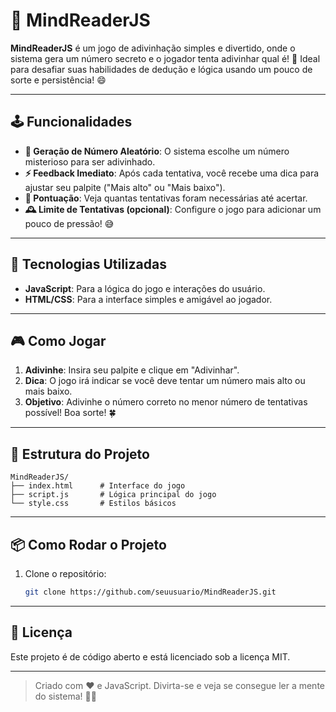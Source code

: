 # 🎩 MindReaderJS

**MindReaderJS** é um jogo de adivinhação simples e divertido, onde o sistema gera um número secreto e o jogador tenta adivinhar qual é! 🔮 Ideal para desafiar suas habilidades de dedução e lógica usando um pouco de sorte e persistência! 😄

---

## 🕹️ Funcionalidades

- **🔢 Geração de Número Aleatório**: O sistema escolhe um número misterioso para ser adivinhado.
- **⚡ Feedback Imediato**: Após cada tentativa, você recebe uma dica para ajustar seu palpite ("Mais alto" ou "Mais baixo").
- **💯 Pontuação**: Veja quantas tentativas foram necessárias até acertar.
- **🕰️ Limite de Tentativas (opcional)**: Configure o jogo para adicionar um pouco de pressão! 😅

---

## 🚀 Tecnologias Utilizadas

- **JavaScript**: Para a lógica do jogo e interações do usuário.
- **HTML/CSS**: Para a interface simples e amigável ao jogador.

---

## 🎮 Como Jogar

1. **Adivinhe**: Insira seu palpite e clique em "Adivinhar".
2. **Dica**: O jogo irá indicar se você deve tentar um número mais alto ou mais baixo.
3. **Objetivo**: Adivinhe o número correto no menor número de tentativas possível! Boa sorte! 🍀

---

## 📂 Estrutura do Projeto

```plaintext
MindReaderJS/
├── index.html      # Interface do jogo
├── script.js       # Lógica principal do jogo
└── style.css       # Estilos básicos
```
---

## 📦 Como Rodar o Projeto

1. Clone o repositório:
   ```bash
   git clone https://github.com/seuusuario/MindReaderJS.git
   ```
---

## 📜 Licença

Este projeto é de código aberto e está licenciado sob a licença MIT.

---

> Criado com ❤️ e JavaScript. Divirta-se e veja se consegue ler a mente do sistema! 🧠💡

